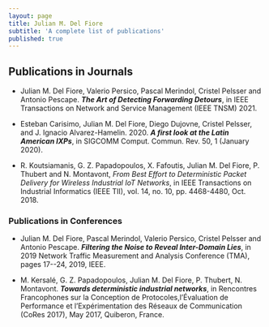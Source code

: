 ```yaml
---
layout: page
title: Julian M. Del Fiore
subtitle: 'A complete list of publications'
published: true
---
```


## Publications in Journals

 - Julian M. Del Fiore, Valerio Persico, Pascal Merindol, Cristel Pelsser and Antonio Pescape. _**The Art of Detecting Forwarding Detours**_, in IEEE Transactions on Network and Service Management (IEEE TNSM) 2021.

 - Esteban Carisimo, Julian M. Del Fiore, Diego Dujovne, Cristel Pelsser, and J. Ignacio Alvarez-Hamelin. 2020. _**A first look at the Latin American IXPs**_, in SIGCOMM Comput. Commun. Rev. 50, 1 (January 2020).

 - R. Koutsiamanis, G. Z. Papadopoulos, X. Fafoutis, Julian M. Del Fiore, P. Thubert and N. Montavont, _From Best Effort to Deterministic Packet Delivery for Wireless Industrial IoT Networks_, in IEEE Transactions on Industrial Informatics (IEEE TII), vol. 14, no. 10, pp. 4468-4480, Oct. 2018.

### Publications in Conferences
 
 - Julian M. Del Fiore, Pascal Merindol, Valerio Persico, Cristel Pelsser and Antonio Pescape. _**Filtering the Noise to Reveal Inter-Domain Lies**_, in 2019 Network Traffic Measurement and Analysis Conference (TMA), pages 17--24, 2019, IEEE.
    
 - M. Kersalé, G. Z. Papadopoulos, Julian M. Del Fiore, P. Thubert, N. Montavont. _**Towards deterministic industrial networks**_, in Rencontres Francophones sur la Conception de Protocoles,l’Évaluation de Performance et l’Expérimentation des Réseaux de Communication (CoRes 2017), May 2017, Quiberon, France.

<!-- ### Verifiable Data Plane

I am currently pursuing a Ph.D. in Computer Networks as a student of the University of Strasbourg, at the ICube Laboratory in France.
The topic of my Ph.D. is “Verifiable Data Plane” and I am working under the supervision of [Cristel Pelsser](https://scholar.google.com/citations?hl=es&user=H8FD7qQAAAAJ) and [Pascal Mérindol](https://scholar.google.com/citations?user=RioxMC8AAAAJ&hl=es&oi=ao). Our work, so far, is done in collaboration with [Antonio Pescape](http://wpage.unina.it/pescape/) and [Valerio Persico](http://wpage.unina.it/valerio.persico/) from the University of Napoli II.

* [_"Filtering the Noise to Reveal Inter-Domain Lies"_](https://clarinet.u-strasbg.fr/~pelsser/publications/DelFiore-TMA2019.pdf)
  * In Network Traffic Measurement and Analysis Conference (TMA) 2019.

### Development of the Internet, with special focus in Latin America

With Esteban Carisimo, we are intereseted in how the Internet has evolved in Latin America. Specifically, we are studying how the AS-ecosystem has prospered in the LACNIC region, and compare with the progress seen in ARIN, RIPE NCC, AFRINIC and APNIC. Our analysis is carried out from an IXP-perspective.

* [_"A first look at the Latin American IXPs"_](https://dl.acm.org/doi/10.1145/3390251.3390255)
  * In ACM SIGCOMM Computer Communication Review (CCR), January 2020.

### Toward Reliable and Deterministic Networks in Industrial-IoT applications
 
 Concerning my previous work, I made an internship on the field of Industrial Wireless Networks, on the topic "Toward Reliable and Deterministic Networks in Industrial-IoT applications".

* [_"From Best Effort to Deterministic Packet Delivery for Wireless Industrial IoT Networks"_](https://ieeexplore.ieee.org/document/8412519)
  * In IEEE Transactions on Industrial Informatics 2018.
* [_"Toward Deterministic Industrial Networks"_](https://hal.archives-ouvertes.fr/hal-01519185/document)
  * In AlgoTel-CoRes (French conference) 2017. -->
 